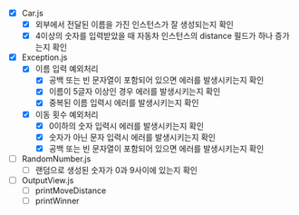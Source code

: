 - [x] Car.js
  - [x] 외부에서 전달된 이름을 가진 인스턴스가 잘 생성되는지 확인
  - [x] 4이상의 숫자를 입력받았을 때 자동차 인스턴스의 distance 필드가 하나 증가는지 확인
- [x] Exception.js
  - [x] 이름 입력 예외처리
    - [x] 공백 또는 빈 문자열이 포함되어 있으면 에러를 발생시키는지 확인
    - [x] 이름이 5글자 이상인 경우 에러를 발생시키는지 확인
    - [x] 중복된 이름 입력시 에러를 발생시키는지 확인
  - [x] 이동 횟수 예외처리
    - [x] 0이하의 숫자 입력시 에러를 발생시키는지 확인
    - [x] 숫자가 아닌 문자 입력시 에러를 발생시키는지 확인
    - [x] 공백 또는 빈 문자열이 포함되어 있으면 에러를 발생시키는지 확인
- [ ] RandomNumber.js
  - [ ] 랜덤으로 생성된 숫자가 0과 9사이에 있는지 확인
- [ ] OutputView.js
  - [ ] printMoveDistance
  - [ ] printWinner
